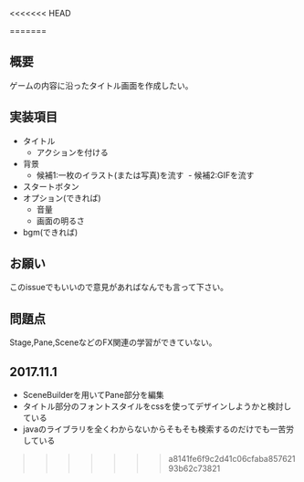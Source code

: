 <<<<<<< HEAD

=======
## 概要

ゲームの内容に沿ったタイトル画面を作成したい。

## 実装項目

- タイトル
  - アクションを付ける
- 背景
  - 候補1:一枚のイラスト(または写真)を流す
  - 候補2:GIFを流す
- スタートボタン
- オプション(できれば)
  - 音量
  - 画面の明るさ
- bgm(できれば)

## お願い

このissueでもいいので意見があればなんでも言って下さい。

## 問題点

Stage,Pane,SceneなどのFX関連の学習ができていない。

## 2017.11.1

- SceneBuilderを用いてPane部分を編集
- タイトル部分のフォントスタイルをcssを使ってデザインしようかと検討している
- javaのライブラリを全くわからないからそもそも検索するのだけでも一苦労している
>>>>>>> a8141fe6f9c2d41c06cfaba85762193b62c73821
